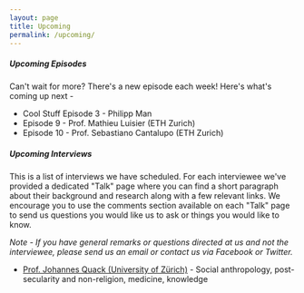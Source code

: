 ```yaml
---
layout: page
title: Upcoming
permalink: /upcoming/
---
```


##### Upcoming Episodes
Can't wait for more? There's a new episode each week! Here's what's coming up next -

* Cool Stuff Episode 3 - Philipp Man
* Episode 9 - Prof. Mathieu Luisier (ETH Zurich)
* Episode 10 - Prof. Sebastiano Cantalupo (ETH Zurich)

##### Upcoming Interviews
This is a list of interviews we have scheduled. For each interviewee we've provided a dedicated "Talk" page where you can find a short paragraph about their background and research along with a few relevant links. We encourage you to use the comments section available on each "Talk" page to send us questions you would like us to ask or things you would like to know. 

_Note - If you have general remarks or questions directed at us and not the interviewee, please send us an email or contact us via Facebook or Twitter._

* [Prof. Johannes Quack (University of Zürich)](/upcoming/johannes-quack) - Social anthropology, post-secularity and non-religion, medicine, knowledge  
